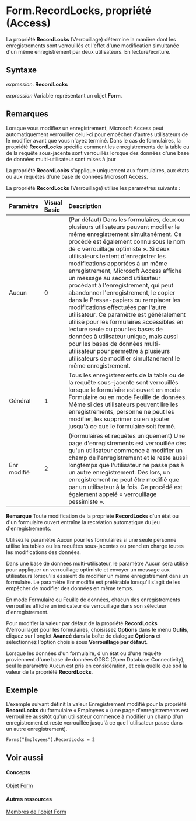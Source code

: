 
# Form.RecordLocks, propriété (Access)

La propriété  **RecordLocks** (Verrouillage) détermine la manière dont les enregistrements sont verrouillés et l'effet d'une modification simultanée d'un même enregistrement par deux utilisateurs. En lecture/écriture.


## Syntaxe

 _expression_. **RecordLocks**

 _expression_ Variable représentant un objet **Form**.


## Remarques

Lorsque vous modifiez un enregistrement, Microsoft Access peut automatiquement verrouiller celui-ci pour empêcher d'autres utilisateurs de le modifier avant que vous n'ayez terminé. Dans le cas de formulaires, la propriété  **RecordLocks** spécifie comment les enregistrements de la table ou de la requête sous-jacente sont verrouillés lorsque des données d'une base de données multi-utilisateur sont mises à jour

La propriété  **RecordLocks** s'applique uniquement aux formulaires, aux états ou aux requêtes d'une base de données Microsoft Access.

La propriété  **RecordLocks** (Verrouillage) utilise les paramètres suivants :



|**Paramètre**|**Visual Basic**|**Description**|
|:-----|:-----|:-----|
|Aucun|0|(Par défaut) Dans les formulaires, deux ou plusieurs utilisateurs peuvent modifier le même enregistrement simultanément. Ce procédé est également connu sous le nom de « verrouillage optimiste ». Si deux utilisateurs tentent d'enregistrer les modifications apportées à un même enregistrement, Microsoft Access affiche un message au second utilisateur procédant à l'enregistrement, qui peut abandonner l'enregistrement, le copier dans le Presse-papiers ou remplacer les modifications effectuées par l'autre utilisateur. Ce paramètre est généralement utilisé pour les formulaires accessibles en lecture seule ou pour les bases de données à utilisateur unique, mais aussi pour les bases de données multi-utilisateur pour permettre à plusieurs utilisateurs de modifier simultanément le même enregistrement.|
|Général|1|Tous les enregistrements de la table ou de la requête sous-jacente sont verrouillés lorsque le formulaire est ouvert en mode Formulaire ou en mode Feuille de données. Même si des utilisateurs peuvent lire les enregistrements, personne ne peut les modifier, les supprimer ou en ajouter jusqu'à ce que le formulaire soit fermé.|
|Enr modifié|2|(Formulaires et requêtes uniquement) Une page d'enregistrements est verrouillée dès qu'un utilisateur commence à modifier un champ de l'enregistrement et le reste aussi longtemps que l'utilisateur ne passe pas à un autre enregistrement. Dès lors, un enregistrement ne peut être modifié que par un utilisateur à la fois. Ce procédé est également appelé « verrouillage pessimiste ».|

 **Remarque**  Toute modification de la propriété  **RecordLocks** d'un état ou d'un formulaire ouvert entraîne la recréation automatique du jeu d'enregistrements.

Utilisez le paramètre Aucun pour les formulaires si une seule personne utilise les tables ou les requêtes sous-jacentes ou prend en charge toutes les modifications des données.

Dans une base de données multi-utilisateur, le paramètre Aucun sera utilisé pour appliquer un verrouillage optimiste et envoyer un message aux utilisateurs lorsqu'ils essaient de modifier un même enregistrement dans un formulaire. Le paramètre Enr modifié est préférable lorsqu'il s'agit de les empêcher de modifier des données en même temps.

En mode Formulaire ou Feuille de données, chacun des enregistrements verrouillés affiche un indicateur de verrouillage dans son sélecteur d'enregistrement.

Pour modifier la valeur par défaut de la propriété  **RecordLocks** (Verrouillage) pour les formulaires, choisissez **Options** dans le menu **Outils**, cliquez sur l'onglet **Avancé** dans la boîte de dialogue **Options** et sélectionnez l'option choisie sous **Verrouillage par défaut**.

Lorsque les données d'un formulaire, d'un état ou d'une requête proviennent d'une base de données ODBC (Open Database Connectivity), seul le paramètre Aucun est pris en considération, et cela quelle que soit la valeur de la propriété  **RecordLocks**.


## Exemple

L'exemple suivant définit la valeur Enregistrement modifié pour la propriété  **RecordLocks** du formulaire « Employees » (une page d'enregistrements est verrouillée aussitôt qu'un utilisateur commence à modifier un champ d'un enregistrement et reste verrouillée jusqu'à ce que l'utilisateur passe dans un autre enregistrement).


```
Forms("Employees").RecordLocks = 2
```


## Voir aussi


#### Concepts


[Objet Form](72ef9219-142b-b690-b696-3eba9a5d4522.md)
#### Autres ressources


[Membres de l'objet Form](e1976b58-28ca-8f76-cdf3-6732cb06ce6c.md)